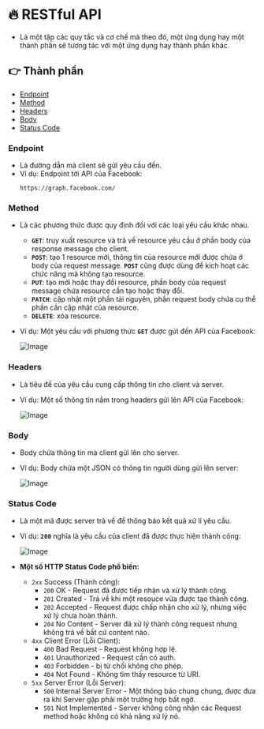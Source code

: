 
# 🔥 RESTful API

- Là một tập các quy tắc và cơ chế mà theo đó, một ứng dụng hay một thành phần sẽ tương tác với một ứng dụng hay thành phần khác.


## 👉 Thành phần
  - [Endpoint](#endpoint)
  - [Method](#method)
  - [Headers](#headers)
  - [Body](#body)
  - [Status Code](#status-code)
  

### Endpoint
- Là đường dẫn mà client sẽ gửi yêu cầu đến.
- Ví dụ: Endpoint tới API của Facebook:
    ```url
    https://graph.facebook.com/
    ```

### Method
- Là các phương thức được quy định đối với các loại yêu cầu khác nhau.
    + **`GET`**:  truy xuất resource và trả về resource yêu cầu ở phần body của response
        message cho client.
    + **`POST`**: tạo 1 resource mới, thông tin của resource mới được chứa ở body của
        request message. **`POST`** cũng được dùng để kích hoạt các chức năng mà
        không tạo resource.
    + **`PUT`**: tạo mới hoặc thay đổi resource, phần body của request message chứa
        resource cần tạo hoặc thay đổi.
    + **`PATCH`**: cập nhật một phần tài nguyên, phần request body chứa cụ thể phần
        cần cập nhật của resource.
    + **`DELETE`**: xóa resource.

- Ví dụ: Một yêu cầu với phương thức **`GET`** được gửi đến API của Facebook:

    ![Image](https://dl.dropboxusercontent.com/s/1ps6dg9o9em5rfl/Screenshot%202021-10-05%20162100.png)


### Headers
- Là tiêu đề của yêu cầu cung cấp thông tin cho client và server.
- Ví dụ: Một số thông tin nằm trong headers gửi lên API của Facebook:

    ![Image](https://dl.dropboxusercontent.com/s/b32xuvkxchkop5t/Screenshot%202021-10-05%20165203.png)

### Body
- Body chứa thông tin mà client gửi lên cho server.
- Ví dụ: Body chứa một JSON có thông tin người dùng gửi lên server:

    ![Image](https://dl.dropboxusercontent.com/s/050xzkqjt1dc0nn/Screenshot%202021-10-05%20170133.png)

### Status Code
- Là một mã được server trả về để thông báo kết quả xử lí yêu cầu.
- Ví dụ: **`200`** nghĩa là yêu cầu của client đã được thực hiện thành công:


    ![Image](https://dl.dropbox.com/s/pbzm4j0rxjwxoeh/Screenshot%202021-10-05%20170832.png)

- **Một số HTTP Status Code phổ biến:**
    + `2xx` Success (Thành công):
        + `200` OK - Request đã được tiếp nhận và xử lý thành công.
        + `201` Created - Trả về khi một resouce vừa được tạo thành công.
        + `202` Accepted - Request được chấp nhận cho xử lý, nhưng việc xử lý chưa hoàn
            thành.
        + `204` No Content - Server đã xử lý thành công request nhưng không trả về bất cứ
            content nào.
    + `4xx` Client Error (Lỗi Client):
        + `400` Bad Request - Request không hợp lệ.
        + `401` Unauthorized - Request cần có auth.
        + `403` Forbidden - bị từ chối không cho phép.
        + `404` Not Found - Không tìm thấy resource từ URI.
    + `5xx` Server Error (Lỗi Server):
        + `500` Internal Server Error - Một thông báo chung chung, được đưa ra khi Server gặp
            phải một trường hợp bất ngờ.
        + `501` Not Implemented - Server không công nhận các Request method hoặc không
            có khả năng xử lý nó.
